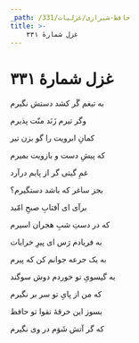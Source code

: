 ```yaml
---
_path: /حافظ-شیرازی/غزلیات/331
title: >-
    غزل شمارهٔ ۳۳۱
---
```

# غزل شمارهٔ ۳۳۱

<div class="b" id="bn1"><div class="m1"><p>به تیغم گَر کشد دستش نگیرم</p></div>
<div class="m2"><p>وگر تیرم زَنَد منّت پذیرم</p></div></div>
<div class="b" id="bn2"><div class="m1"><p>کمانِ ابرویت را گو بزن تیر</p></div>
<div class="m2"><p>که پیشِ دست و بازویت بمیرم</p></div></div>
<div class="b" id="bn3"><div class="m1"><p>غمِ گیتی گر از پایم درآرد</p></div>
<div class="m2"><p>بجز ساغر که باشد دستگیرم؟</p></div></div>
<div class="b" id="bn4"><div class="m1"><p>برآی ای آفتابِ صبحِ امّید</p></div>
<div class="m2"><p>که در دستِ شبِ هجران اسیرم</p></div></div>
<div class="b" id="bn5"><div class="m1"><p>به فریادم رَس ای پیرِ خرابات</p></div>
<div class="m2"><p>به یک جرعه جوانم کن که پیرم</p></div></div>
<div class="b" id="bn6"><div class="m1"><p>به گیسویِ تو خوردم دوش سوگند</p></div>
<div class="m2"><p>که من از پایِ تو سر بر نگیرم</p></div></div>
<div class="b" id="bn7"><div class="m1"><p>بسوز این خرقهٔ تقوا تو حافظ</p></div>
<div class="m2"><p>که گر آتش شَوَم در وی نگیرم</p></div></div>
